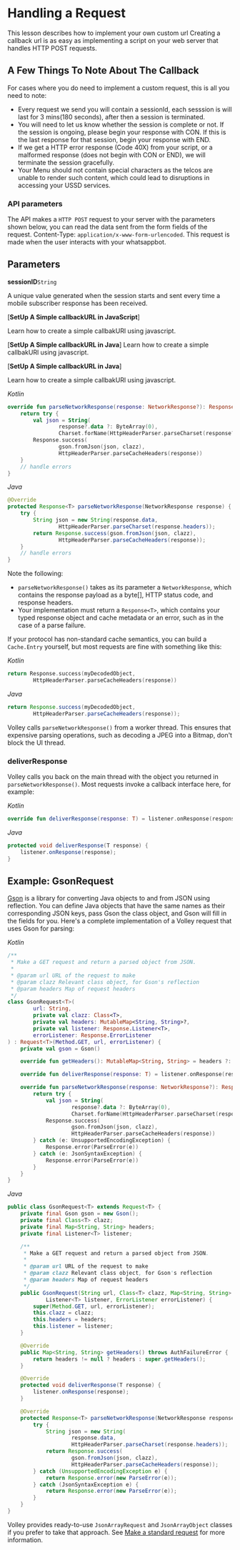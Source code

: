 # Handling a Request

This lesson describes how to implement your own custom url
Creating a callback url is as  easy as implementing a script on your web server that handles HTTP POST requests.

## A Few Things To Note About The Callback

For cases where you do need to implement a custom request, this is all you need
to note:

- Every request we send you will contain a sessionId, each sesssion is will last for 3 mins(180 seconds), after then a session is terminated.
- You will need to let us  know whether the session is complete or not. If the session is ongoing, please begin your response with CON. If this is the last response for that session, begin your response with END.
- If we get a HTTP error response (Code 40X) from your script, or a malformed response (does not begin with CON or END), we will terminate the session gracefully.
- Your Menu should not contain special characters as the telcos are unable to render such content, which could lead to disruptions in accessing your USSD services.

### API parameters

The API makes a `HTTP POST` request to your server with the parameters shown below, you can read the data sent from the form fields of the request. Content-Type: `application/x-www-form-urlencoded`. This request is made when the user interacts with your whatsappbot.

## Parameters

**sessionID**`String`

A unique value generated when the session starts and sent every time a mobile subscriber response has been received.

[**SetUp  A Simple callbackURL in JavaScript**]

Learn how to create a simple callbakURl using javascript.

[**SetUp  A Simple callbackURL in Java**]
Learn how to create a simple callbakURl using javascript.

[**SetUp  A Simple callbackURL in Java**]

Learn how to create a simple callbakURl using javascript.

*Kotlin*

```kotlin
override fun parseNetworkResponse(response: NetworkResponse?): Response<T> {
    return try {
        val json = String(
                response?.data ?: ByteArray(0),
                Charset.forName(HttpHeaderParser.parseCharset(response?.headers)))
        Response.success(
                gson.fromJson(json, clazz),
                HttpHeaderParser.parseCacheHeaders(response))
    }
    // handle errors
}
```

*Java*

```java
@Override
protected Response<T> parseNetworkResponse(NetworkResponse response) {
    try {
        String json = new String(response.data,
                HttpHeaderParser.parseCharset(response.headers));
        return Response.success(gson.fromJson(json, clazz),
                HttpHeaderParser.parseCacheHeaders(response));
    }
    // handle errors
}
```

Note the following:

- `parseNetworkResponse()` takes as its parameter a `NetworkResponse`, which
  contains the response payload as a byte[], HTTP status code, and response headers.
- Your implementation must return a `Response<T>`, which contains your typed
  response object and cache metadata or an error, such as in the case of a parse failure.

If your protocol has non-standard cache semantics, you can build a `Cache.Entry`
yourself, but most requests are fine with something like this:

*Kotlin*

```kotlin
return Response.success(myDecodedObject,
        HttpHeaderParser.parseCacheHeaders(response))
```

*Java*

```java
return Response.success(myDecodedObject,
        HttpHeaderParser.parseCacheHeaders(response));
```

Volley calls `parseNetworkResponse()` from a worker thread. This ensures that
expensive parsing operations, such as decoding a JPEG into a Bitmap, don't block the UI
thread.

### deliverResponse

Volley calls you back on the main thread with the object you returned in
`parseNetworkResponse()`. Most requests invoke a callback interface here,
for example:

*Kotlin*

```kotlin
override fun deliverResponse(response: T) = listener.onResponse(response)
```

*Java*

```java
protected void deliverResponse(T response) {
    listener.onResponse(response);
}
```

## Example: GsonRequest

[Gson](https://github.com/google/gson) is a library for converting
Java objects to and from JSON using reflection. You can define Java objects that have the
same names as their corresponding JSON keys, pass Gson the class object, and Gson will fill
in the fields for you. Here's a complete implementation of a Volley request that uses
Gson for parsing:

*Kotlin*

```kotlin
/**
 * Make a GET request and return a parsed object from JSON.
 *
 * @param url URL of the request to make
 * @param clazz Relevant class object, for Gson's reflection
 * @param headers Map of request headers
 */
class GsonRequest<T>(
        url: String,
        private val clazz: Class<T>,
        private val headers: MutableMap<String, String>?,
        private val listener: Response.Listener<T>,
        errorListener: Response.ErrorListener
) : Request<T>(Method.GET, url, errorListener) {
    private val gson = Gson()

    override fun getHeaders(): MutableMap<String, String> = headers ?: super.getHeaders()

    override fun deliverResponse(response: T) = listener.onResponse(response)

    override fun parseNetworkResponse(response: NetworkResponse?): Response<T> {
        return try {
            val json = String(
                    response?.data ?: ByteArray(0),
                    Charset.forName(HttpHeaderParser.parseCharset(response?.headers)))
            Response.success(
                    gson.fromJson(json, clazz),
                    HttpHeaderParser.parseCacheHeaders(response))
        } catch (e: UnsupportedEncodingException) {
            Response.error(ParseError(e))
        } catch (e: JsonSyntaxException) {
            Response.error(ParseError(e))
        }
    }
}
```

*Java*

```java
public class GsonRequest<T> extends Request<T> {
    private final Gson gson = new Gson();
    private final Class<T> clazz;
    private final Map<String, String> headers;
    private final Listener<T> listener;

    /**
     * Make a GET request and return a parsed object from JSON.
     *
     * @param url URL of the request to make
     * @param clazz Relevant class object, for Gson's reflection
     * @param headers Map of request headers
     */
    public GsonRequest(String url, Class<T> clazz, Map<String, String> headers,
            Listener<T> listener, ErrorListener errorListener) {
        super(Method.GET, url, errorListener);
        this.clazz = clazz;
        this.headers = headers;
        this.listener = listener;
    }

    @Override
    public Map<String, String> getHeaders() throws AuthFailureError {
        return headers != null ? headers : super.getHeaders();
    }

    @Override
    protected void deliverResponse(T response) {
        listener.onResponse(response);
    }

    @Override
    protected Response<T> parseNetworkResponse(NetworkResponse response) {
        try {
            String json = new String(
                    response.data,
                    HttpHeaderParser.parseCharset(response.headers));
            return Response.success(
                    gson.fromJson(json, clazz),
                    HttpHeaderParser.parseCacheHeaders(response));
        } catch (UnsupportedEncodingException e) {
            return Response.error(new ParseError(e));
        } catch (JsonSyntaxException e) {
            return Response.error(new ParseError(e));
        }
    }
}
```

Volley provides ready-to-use `JsonArrayRequest` and `JsonArrayObject` classes
if you prefer to take that approach. See [Make a standard request](request.md) for more information.
